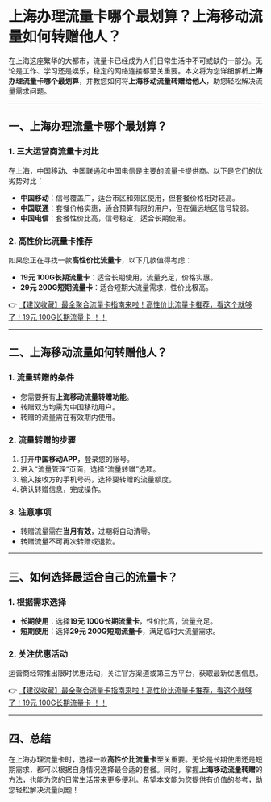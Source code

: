 # 上海办理流量卡哪个最划算？上海移动流量如何转赠他人？

在上海这座繁华的大都市，流量卡已经成为人们日常生活中不可或缺的一部分。无论是工作、学习还是娱乐，稳定的网络连接都至关重要。本文将为您详细解析**上海办理流量卡哪个最划算**，并教您如何将**上海移动流量转赠给他人**，助您轻松解决流量需求问题。

---

## 一、上海办理流量卡哪个最划算？

### 1. 三大运营商流量卡对比
在上海，中国移动、中国联通和中国电信是主要的流量卡提供商。以下是它们的优劣势对比：

- **中国移动**：信号覆盖广，适合市区和郊区使用，但套餐价格相对较高。
- **中国联通**：套餐价格实惠，适合预算有限的用户，但在偏远地区信号较弱。
- **中国电信**：套餐性价比高，信号稳定，适合长期使用。

### 2. 高性价比流量卡推荐
如果您正在寻找一款**高性价比流量卡**，以下几款值得考虑：
- **19元 100G长期流量卡**：适合长期使用，流量充足，价格实惠。
- **29元 200G短期流量卡**：适合短期大流量需求，性价比极高。

👉 [【建议收藏】最全聚合流量卡指南来啦！高性价比流量卡推荐，看这个就够了！19元 100G长期流量卡 ！！](https://bit.ly/Liuliangka)

---

## 二、上海移动流量如何转赠他人？

### 1. 流量转赠的条件
- 您需要拥有**上海移动流量转赠功能**。
- 转赠双方均需为中国移动用户。
- 转赠的流量需在有效期内使用。

### 2. 流量转赠的步骤
1. 打开**中国移动APP**，登录您的账号。
2. 进入“流量管理”页面，选择“流量转赠”选项。
3. 输入接收方的手机号码，选择要转赠的流量额度。
4. 确认转赠信息，完成操作。

### 3. 注意事项
- 转赠流量需在**当月有效**，过期将自动清零。
- 转赠流量不可再次转赠或退款。

---

## 三、如何选择最适合自己的流量卡？

### 1. 根据需求选择
- **长期使用**：选择**19元 100G长期流量卡**，性价比高，流量充足。
- **短期使用**：选择**29元 200G短期流量卡**，满足临时大流量需求。

### 2. 关注优惠活动
运营商经常推出限时优惠活动，关注官方渠道或第三方平台，获取最新优惠信息。

👉 [【建议收藏】最全聚合流量卡指南来啦！高性价比流量卡推荐，看这个就够了！19元 100G长期流量卡 ！！](https://bit.ly/Liuliangka)

---

## 四、总结

在上海办理流量卡时，选择一款**高性价比流量卡**至关重要。无论是长期使用还是短期需求，都可以根据自身情况选择最合适的套餐。同时，掌握**上海移动流量转赠**的方法，也能为您的日常生活带来更多便利。希望本文能为您提供有价值的参考，助您轻松解决流量问题！